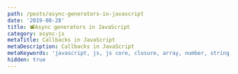 ```yaml
---
path: /posts/async-generators-in-javascript
date: '2019-08-28'
title: 📽Async generators in JavaScript
category: async-js
metaTitle: Callbacks in JavaScript
metaDescription: Callbacks in JavaScript
metaKeywords: 'javascript, js, js core, closure, array, number, string, bool'
hidden: true
---
```

